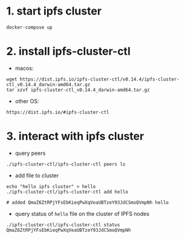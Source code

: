 # 1. start ipfs cluster
```shell
docker-compose up
```

# 2. install ipfs-cluster-ctl

- macos:
```shell
wget https://dist.ipfs.io/ipfs-cluster-ctl/v0.14.4/ipfs-cluster-ctl_v0.14.4_darwin-amd64.tar.gz
tar xzvf ipfs-cluster-ctl_v0.14.4_darwin-amd64.tar.gz
```
- other OS:
```url
https://dist.ipfs.io/#ipfs-cluster-ctl
```

# 3. interact with ipfs cluster

- query peers
```shell
./ipfs-cluster-ctl/ipfs-cluster-ctl peers ls
```

- add file to cluster
```shell
echo "hello ipfs cluster" > hello
./ipfs-cluster-ctl/ipfs-cluster-ctl add hello

# added QmaZ6ZtRPjYFsEbKieqPwXqVeaUBTzeY93JdCSmoQVmpNh hello
```

- query status of `hello` file on the cluster of IPFS nodes
```shell
./ipfs-cluster-ctl/ipfs-cluster-ctl status QmaZ6ZtRPjYFsEbKieqPwXqVeaUBTzeY93JdCSmoQVmpNh
```


